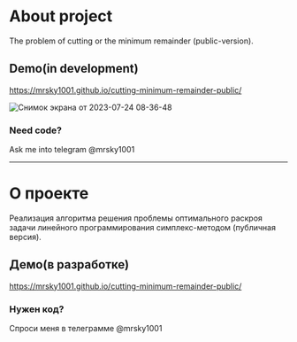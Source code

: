 # About project
The problem of cutting or the minimum remainder (public-version). 

## Demo(in development)
https://mrsky1001.github.io/cutting-minimum-remainder-public/

![Снимок экрана от 2023-07-24 08-36-48](https://github.com/mrsky1001/cutting-minimum-remainder-public/assets/14128175/c699cd15-17d9-4cb9-87af-4e206096b17a)


### Need code?
Ask me into telegram @mrsky1001

---

# О проекте
Реализация алгоритма решения проблемы оптимального раскроя задачи линейного программирования симплекс-методом (публичная версия).


## Демо(в разработке)
https://mrsky1001.github.io/cutting-minimum-remainder-public/

### Нужен код?
Спроси меня в телеграмме @mrsky1001
